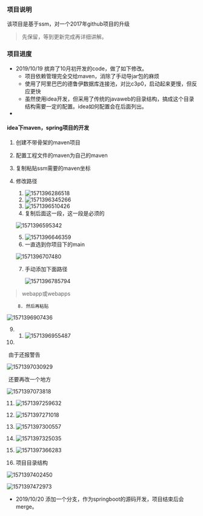 ### 项目说明  
该项目是基于ssm，对一个2017年github项目的升级  

> 先保留，等到更新完成再详细讲解。  

### 项目进度  
- 2019/10/19 摈弃了10月初开发的code，做了如下修改。
  - 项目依赖管理完全交给maven，消除了手动导jar包的麻烦
  - 使用了阿里巴巴的德鲁伊数据库连接池，对比c3p0，启动起来更慢，但反应更快
  - 虽然使用idea开发，但采用了传统的javaweb的目录结构，搞成这个目录结构需要一定的配置。idea如何配置会在后面列出。
- 

#### idea下maven，spring项目的开发

1. 创建不带骨架的maven项目

2. 配置工程文件的maven为自己的maven

3. 复制粘贴ssm需要的maven坐标

4. 修改路径

   1. ![1571396286518](images/1571396286518.png)
   2. ![1571396345266](images/1571396345266.png)
   3. ![1571396510426](images/1571396510426.png)
   4. 复制后面这一段，这一段是必须的

   ![1571396595342](images/1571396595342.png)

   5. ![1571396646359](images/1571396646359.png)
   6. 一直选到你项目下的main

   ![1571396707480](images/1571396707480.png)

   7. 手动添加下面路径

      ![1571396785794](images/1571396785794.png)

> webapp或webapps

		8. 然后再粘贴

![1571396907436](images/1571396907436.png)

9. 1. ![1571396955487](images/1571396955487.png)
10. 

​	由于还报警告

![1571397030929](images/1571397030929.png)

​	还要再改一个地方

![1571397073818](images/1571397073818.png)

11. ![1571397259632](images/1571397259632.png)
12. ![1571397271018](images/1571397271018.png)

13. ![1571397300557](images/1571397300557.png)
14. ![1571397325035](images/1571397325035.png)
15. ![1571397366283](images/1571397366283.png)
16. 项目目录结构

![1571397402450](images/1571397402450.png)

![1571397472973](images/1571397472973.png)



















- 2019/10/20 添加一个分支，作为springboot的源码开发，项目结束后会merge。